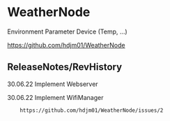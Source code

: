 WeatherNode
=============================================================================

Environment Parameter Device (Temp, ...)

https://github.com/hdjm01/WeatherNode


ReleaseNotes/RevHistory
-----------------------------------------------------------------------------

30.06.22	Implement Webserver

30.06.22 	Implement WifiManager

		https://github.com/hdjm01/WeatherNode/issues/2